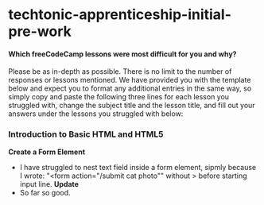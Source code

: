 # techtonic-apprenticeship-initial-pre-work

#### Which freeCodeCamp lessons were most difficult for you and why? 
Please be as in-depth as possible. There is no limit to the number of responses or lessons
mentioned. We have provided you with the
template below and expect you to format any
additional entries in the same way, so
simply copy and paste the following three
lines for each lesson you struggled with,
change the subject title and the lesson
title, and fill out your answers under the
lessons you struggled with below:
### Introduction to Basic HTML and HTML5
**Create a Form Element**
- I have struggled to nest text field inside a form element,
 sipmly because I wrote: "<form action="/submit cat photo"" 
without > before starting input line.
**Update**
- So far so good.  

